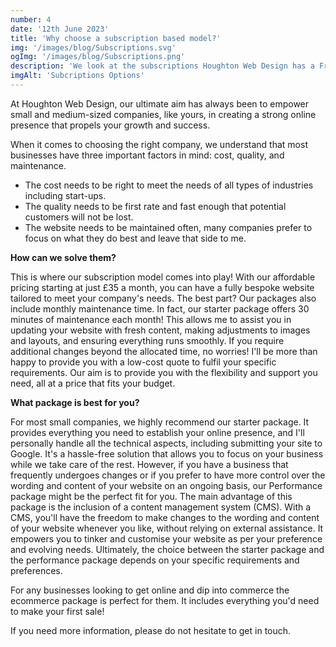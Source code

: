 ```yaml
---
number: 4
date: '12th June 2023'
title: 'Why choose a subscription based model?'
img: '/images/blog/Subscriptions.svg'
ogImg: '/images/blog/Subscriptions.png'
description: 'We look at the subscriptions Houghton Web Design has a Freelance Web Designer'
imgAlt: 'Subcriptions Options'
---
```


At Houghton Web Design, our ultimate aim has always been to empower small and medium-sized companies, like yours, in creating a strong online presence that propels your growth and success. 

When it comes to choosing the right company, we understand that most businesses have three important factors in mind: cost, quality, and maintenance.
- The cost needs to be right to meet the needs of all types of industries including start-ups.
- The quality needs to be first rate and fast enough that potential customers will not be lost.
- The website needs to be maintained often, many companies prefer to focus on what they do best and leave that side to me.

**How can we solve them?**

This is where our subscription model comes into play! With our affordable pricing starting at just £35 a month, you can have a fully bespoke website tailored to meet your company's needs. The best part? Our packages also include monthly maintenance time. In fact, our starter package offers 30 minutes of maintenance each month! This allows me to assist you in updating your website with fresh content, making adjustments to images and layouts, and ensuring everything runs smoothly. If you require additional changes beyond the allocated time, no worries! I'll be more than happy to provide you with a low-cost quote to fulfil your specific requirements. Our aim is to provide you with the flexibility and support you need, all at a price that fits your budget.

**What package is best for you?**

For most small companies, we highly recommend our starter package. It provides everything you need to establish your online presence, and I'll personally handle all the technical aspects, including submitting your site to Google. It's a hassle-free solution that allows you to focus on your business while we take care of the rest.
However, if you have a business that frequently undergoes changes or if you prefer to have more control over the wording and content of your website on an ongoing basis, our Performance package might be the perfect fit for you. The main advantage of this package is the inclusion of a content management system (CMS). With a CMS, you'll have the freedom to make changes to the wording and content of your website whenever you like, without relying on external assistance. It empowers you to tinker and customise your website as per your preference and evolving needs.
Ultimately, the choice between the starter package and the performance package depends on your specific requirements and preferences.


For any businesses looking to get online and dip into commerce the ecommerce package is perfect for them.  It includes everything you'd need to make your first sale!

If you need more information, please do not hesitate to get in touch.
